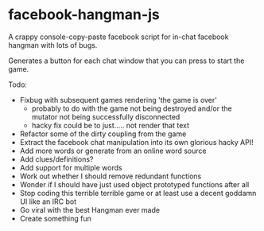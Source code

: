 # facebook-hangman-js
A crappy console-copy-paste facebook script for in-chat facebook hangman with lots of bugs.

Generates a button for each chat window that you can press to start the game.

Todo:
* Fixbug with subsequent games rendering 'the game is over'
  * probably to do with the game not being destroyed and/or the mutator not being successfully disconnected
  * hacky fix could be to just..... not render that text
* Refactor some of the dirty coupling from the game
* Extract the facebook chat manipulation into its own glorious hacky API!
* Add more words or generate from an online word source
* Add clues/definitions?
* Add support for multiple words
* Work out whether I should remove redundant functions
* Wonder if I should have just used object prototyped functions after all
* Stop coding this terrible terrible game or at least use a decent goddamn UI like an IRC bot
* Go viral with the best Hangman ever made
* Create something fun